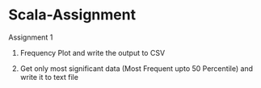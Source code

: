 # Scala-Assignment 

Assignment 1

1. Frequency Plot and write the output to CSV

2. Get only most significant data (Most Frequent upto 50 Percentile) and write it to text file

